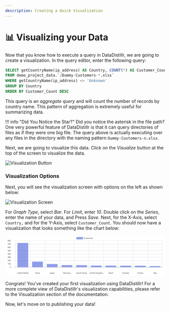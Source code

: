 ```yaml
---
description: Creating a Quick Visualization
---
```


# 📊 Visualizing your Data

Now that you know how to execute a query in DataDistillr, we are going to create a visualization.  In the query editor, enter the following query:

```sql
SELECT getCountryName(ip_address) AS Country, COUNT(*) AS Customer_Count
FROM demo_project_data.`/Dummy-Customers-*.xlsx`
WHERE getCountryName(ip_address) <> 'Unknown'
GROUP BY Country
ORDER BY Customer_Count DESC
```

This query is an _aggregate query_ and will count the number of records by country name.  This pattern of aggregation is extremely useful for summarizing data.

!!! info "Did You Notice the Star?"
    Did you notice the asterisk in the file path?  One very powerful feature of DataDistillr is that it can query directories of files as if they were one big file.  The query above is actually executing over any files in the directory with the naming pattern `Dummy-Customers-n.xlsx`.


Next, we are going to visualize this data.  Click on the _Visualize_ button at the top of the screen to visualize the data.

![Visualization Button](</img/Screen Shot 2021-11-16 at 10.56.38 PM.png>)

### __Visualization Options__

Next, you will see the visualization screen with options on the left as shown below:

![Visualization Screen](</img/Screen Shot 2021-11-23 at 9.25.36 AM.png>)

For _Graph Type_, select _Bar_. For _Limit_, enter _10_.  Double click on the _Series_, enter the name of your data, and Press _Save_.  Next, for the X-Axis, select `Country,` and for the Y-Axis, select `Customer_Count`.  You should now have a visualization that looks something like the chart below:

![Customers by Country](</img/Screen Shot 2021-11-23 at 9.27.46 AM.png>)

Congrats!  You've created your first visualization using DataDistillr!  For a more complete view of DataDistillr's visualization capabilities, please refer to the Visualization section of the documentation.&#x20;

Now, let's move on to publishing your data!